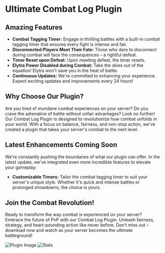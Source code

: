 # Ultimate Combat Log Plugin

## Amazing Features

- **Combat Tagging Timer:** Engage in thrilling battles with a built-in combat tagging timer that ensures every fight is intense and fair.
- **Disconnected Players Meet Their Fate:** Those who dare to disconnect during combat will face the consequences – a rightful defeat.
- **Timer Reset upon Defeat:** Upon meeting defeat, the timer resets.
- **Elytra Power Disabled during Combat:** Take the skies out of the equation! Elytra won't save you in the heat of battle.
- **Continuous Updates:** We're committed to enhancing your experience. Expect exciting updates and improvements every 24 hours!

## Why Choose Our Plugin?

Are you tired of mundane combat experiences on your server? Do you crave the adrenaline of battle without unfair advantages? Look no further! Our Combat Log Plugin is designed to revolutionize how combat unfolds in your world. With a focus on balance, fairness, and non-stop action, we've created a plugin that takes your server's combat to the next level.

## Latest Enhancements Coming Soon

We're constantly pushing the boundaries of what our plugin can offer. In the latest update, we've integrated even more incredible features to elevate your gameplay:

- **Customizable Timers:** Tailor the combat tagging timer to suit your server's unique style. Whether it's quick and intense battles or prolonged showdowns, the choice is yours.

## Join the Combat Revolution!

Ready to transform the way combat is experienced on your server? Embrace the future of PvP with our Combat Log Plugin. Unleash fairness, strategy, and heart-pounding action like never before. Don't miss out – download now and watch as your server becomes the ultimate battleground!

![Plugin Image](https://i.imgur.com/gXikLwt.jpg)
![Stats](https://bstats.org/signatures/bukkit/SimpleCombatLog.svg)
